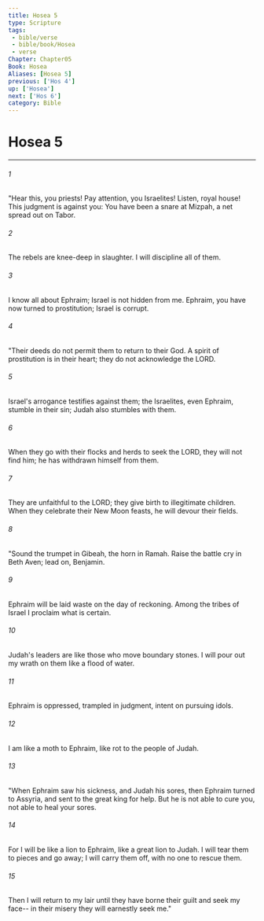 ```yaml
---
title: Hosea 5
type: Scripture
tags:
 - bible/verse
 - bible/book/Hosea
 - verse
Chapter: Chapter05
Book: Hosea
Aliases: [Hosea 5]
previous: ['Hos 4']
up: ['Hosea']
next: ['Hos 6']
category: Bible
---
```

# Hosea 5

***


###### 1 
"Hear this, you priests! Pay attention, you Israelites! Listen, royal house! This judgment is against you: You have been a snare at Mizpah, a net spread out on Tabor. 

###### 2 
The rebels are knee-deep in slaughter. I will discipline all of them. 

###### 3 
I know all about Ephraim; Israel is not hidden from me. Ephraim, you have now turned to prostitution; Israel is corrupt. 

###### 4 
"Their deeds do not permit them to return to their God. A spirit of prostitution is in their heart; they do not acknowledge the LORD. 

###### 5 
Israel's arrogance testifies against them; the Israelites, even Ephraim, stumble in their sin; Judah also stumbles with them. 

###### 6 
When they go with their flocks and herds to seek the LORD, they will not find him; he has withdrawn himself from them. 

###### 7 
They are unfaithful to the LORD; they give birth to illegitimate children. When they celebrate their New Moon feasts, he will devour their fields. 

###### 8 
"Sound the trumpet in Gibeah, the horn in Ramah. Raise the battle cry in Beth Aven; lead on, Benjamin. 

###### 9 
Ephraim will be laid waste on the day of reckoning. Among the tribes of Israel I proclaim what is certain. 

###### 10 
Judah's leaders are like those who move boundary stones. I will pour out my wrath on them like a flood of water. 

###### 11 
Ephraim is oppressed, trampled in judgment, intent on pursuing idols. 

###### 12 
I am like a moth to Ephraim, like rot to the people of Judah. 

###### 13 
"When Ephraim saw his sickness, and Judah his sores, then Ephraim turned to Assyria, and sent to the great king for help. But he is not able to cure you, not able to heal your sores. 

###### 14 
For I will be like a lion to Ephraim, like a great lion to Judah. I will tear them to pieces and go away; I will carry them off, with no one to rescue them. 

###### 15 
Then I will return to my lair until they have borne their guilt and seek my face-- in their misery they will earnestly seek me." 
